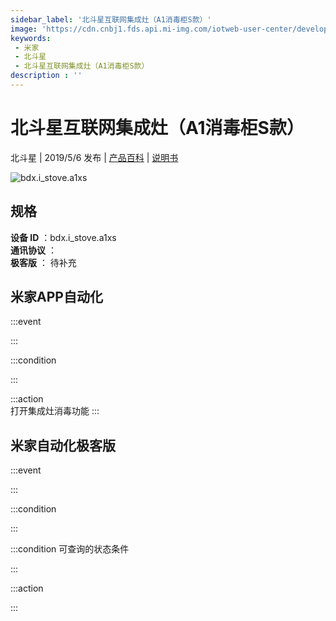 ```yaml
---
sidebar_label: '北斗星互联网集成灶（A1消毒柜S款）'
image: 'https://cdn.cnbj1.fds.api.mi-img.com/iotweb-user-center/developer_1678870891016IS8mNWfX.png?GalaxyAccessKeyId=AKVGLQWBOVIRQ3XLEW&Expires=9223372036854775807&Signature=nqSYnR/v9e7TSwdjIAVLPV+jH28='
keywords: 
 - 米家
 - 北斗星
 - 北斗星互联网集成灶（A1消毒柜S款）
description : ''
---
```

# 北斗星互联网集成灶（A1消毒柜S款）

北斗星 | 2019/5/6 发布 | [产品百科](https://home.mi.com/webapp/content/baike/product/index.html?model=bdx.i_stove.a1xs/) | [说明书](https://home.mi.com/views/introduction.html?model=bdx.i_stove.a1xs&region=cn)

![bdx.i_stove.a1xs](https://cdn.cnbj1.fds.api.mi-img.com/iotweb-user-center/developer_1678870891016IS8mNWfX.png?GalaxyAccessKeyId=AKVGLQWBOVIRQ3XLEW&Expires=9223372036854775807&Signature=nqSYnR/v9e7TSwdjIAVLPV+jH28=)

## 规格  
> 
**设备 ID** ：bdx.i_stove.a1xs  
**通讯协议** ：  
**极客版**  ： 待补充 


## 米家APP自动化  

:::event  

:::

:::condition  

:::

:::action   
打开集成灶消毒功能
:::

## 米家自动化极客版  

:::event  

:::

:::condition  

:::

:::condition 可查询的状态条件  

:::

:::action  

:::

        
